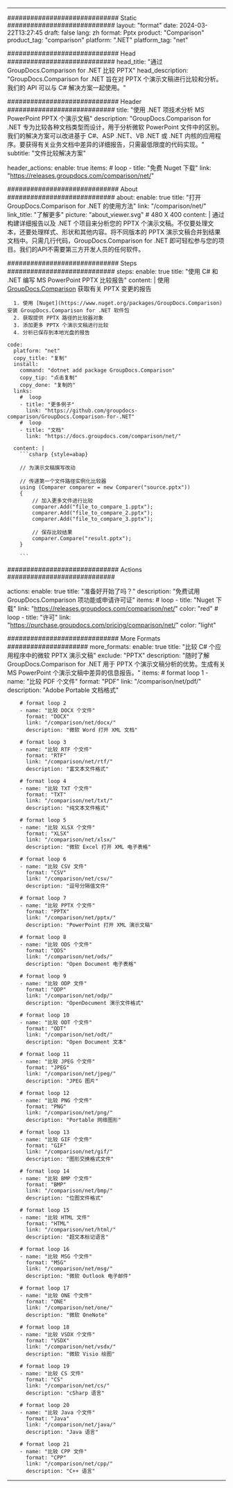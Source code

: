 
---
############################# Static ############################
layout: "format"
date:  2024-03-22T13:27:45
draft: false
lang: zh
format: Pptx
product: "Comparison"
product_tag: "comparison"
platform: ".NET"
platform_tag: "net"

############################# Head ############################
head_title: "通过 GroupDocs.Comparison for .NET 比较 PPTX"
head_description: "GroupDocs.Comparison for .NET 旨在对 PPTX 个演示文稿进行比较和分析。我们的 API 可以与 C# 解决方案一起使用。"

############################# Header ############################
title: "使用 .NET 项技术分析 MS PowerPoint PPTX 个演示文稿" 
description: "GroupDocs.Comparison for .NET 专为比较各种文档类型而设计，用于分析微软 PowerPoint 文件中的区别。我们的解决方案可以改进基于 C#、ASP .NET、VB .NET 或 .NET 内核的应用程序。要获得有关业务文档中差异的详细报告，只需最低限度的代码实现。"
subtitle: "文件比较解决方案" 

header_actions:
  enable: true
  items:
    #  loop
    - title: "免费 Nuget 下载"
      link: "https://releases.groupdocs.com/comparison/net/"
      
############################# About ############################
about:
    enable: true
    title: "打开 GroupDocs.Comparison for .NET 的使用方法"
    link: "/comparison/net/"
    link_title: "了解更多"
    picture: "about_viewer.svg" # 480 X 400
    content: |
       通过构建详细报告以及 .NET 个项目来分析您的 PPTX 个演示文稿。不仅要处理文本，还要处理样式、形状和其他内容。将不同版本的 PPTX 演示文稿合并到结果文档中。只需几行代码，GroupDocs.Comparison for .NET 即可轻松参与您的项目。我们的API不需要第三方开发人员的任何软件。

############################# Steps ############################
steps:
    enable: true
    title: "使用 C# 和 .NET 编写 MS PowerPoint PPTX 比较报告"
    content: |
      使用 [GroupDocs.Comparison](https://products.groupdocs.com/comparison/net/) 获取有关 PPTX 变更的报告
      
      1. 使用 [Nuget](https://www.nuget.org/packages/GroupDocs.Comparison) 安装 GroupDocs.Comparison for .NET 软件包
      2. 获取提供 PPTX 路径的比较器对象
      3. 添加更多 PPTX 个演示文稿进行比较
      4. 分析已保存到本地光盘的报告
   
    code:
      platform: "net"
      copy_title: "复制"
      install:
        command: "dotnet add package GroupDocs.Comparison"
        copy_tip: "点击复制"
        copy_done: "复制的"
      links:
        #  loop
        - title: "更多例子"
          link: "https://github.com/groupdocs-comparison/GroupDocs.Comparison-for-.NET"
        #  loop
        - title: "文档"
          link: "https://docs.groupdocs.com/comparison/net/"
          
      content: |
        ```csharp {style=abap}

        // 为演示文稿撰写改动

        // 传递第一个文件路径实例化比较器
        using (Comparer comparer = new Comparer("source.pptx"))
        {
            // 加入更多文件进行比较
        	comparer.Add("file_to_compare_1.pptx");
            comparer.Add("file_to_compare_2.pptx");
            comparer.Add("file_to_compare_3.pptx");

            // 保存比较结果
            comparer.Compare("result.pptx"); 
        }
        
        ```            

############################# Actions ############################

actions:
  enable: true
  title: "准备好开始了吗？"
  description: "免费试用 GroupDocs.Comparison 项功能或申请许可证"
  items:
    #  loop
    - title: "Nuget 下载"
      link: "https://releases.groupdocs.com/comparison/net/"
      color: "red"
        #  loop
    - title: "许可"
      link: "https://purchase.groupdocs.com/pricing/comparison/net/"
      color: "light"


############################# More Formats #####################
more_formats:
    enable: true
    title: "比较 C# 个应用程序中的微软 PPTX 演示文稿"
    exclude: "PPTX"
    description: "随时了解 GroupDocs.Comparison for .NET 用于 PPTX 个演示文稿分析的优势。生成有关 MS PowerPoint 个演示文稿中差异的信息报告。"
    items: 
        # format loop 1
        - name: "比较 PDF 个文件"
          format: "PDF"
          link: "/comparison/net/pdf/"
          description: "Adobe Portable 文档格式"

        # format loop 2
        - name: "比较 DOCX 个文件"
          format: "DOCX"
          link: "/comparison/net/docx/"
          description: "微软 Word 打开 XML 文档"

        # format loop 3
        - name: "比较 RTF 个文件"
          format: "RTF"
          link: "/comparison/net/rtf/"
          description: "富文本文件格式"

        # format loop 4
        - name: "比较 TXT 个文件"
          format: "TXT"
          link: "/comparison/net/txt/"
          description: "纯文本文件格式"

        # format loop 5
        - name: "比较 XLSX 个文件"
          format: "XLSX"
          link: "/comparison/net/xlsx/"
          description: "微软 Excel 打开 XML 电子表格"

        # format loop 6
        - name: "比较 CSV 文件"
          format: "CSV"
          link: "/comparison/net/csv/"
          description: "逗号分隔值文件"

        # format loop 7
        - name: "比较 PPTX 个文件"
          format: "PPTX"
          link: "/comparison/net/pptx/"
          description: "PowerPoint 打开 XML 演示文稿"

        # format loop 8
        - name: "比较 ODS 个文件"
          format: "ODS"
          link: "/comparison/net/ods/"
          description: "Open Document 电子表格"

        # format loop 9
        - name: "比较 ODP 文件"
          format: "ODP"
          link: "/comparison/net/odp/"
          description: "OpenDocument 演示文件格式"

        # format loop 10
        - name: "比较 ODT 个文件"
          format: "ODT"
          link: "/comparison/net/odt/"
          description: "Open Document 文本"

        # format loop 11
        - name: "比较 JPEG 个文件"
          format: "JPEG"
          link: "/comparison/net/jpeg/"
          description: "JPEG 图片"

        # format loop 12
        - name: "比较 PNG 个文件"
          format: "PNG"
          link: "/comparison/net/png/"
          description: "Portable 网络图形"

        # format loop 13
        - name: "比较 GIF 个文件"
          format: "GIF"
          link: "/comparison/net/gif/"
          description: "图形交换格式文件"

        # format loop 14
        - name: "比较 BMP 个文件"
          format: "BMP"
          link: "/comparison/net/bmp/"
          description: "位图文件格式"

        # format loop 15
        - name: "比较 HTML 文件"
          format: "HTML"
          link: "/comparison/net/html/"
          description: "超文本标记语言"

        # format loop 16
        - name: "比较 MSG 个文件"
          format: "MSG"
          link: "/comparison/net/msg/"
          description: "微软 Outlook 电子邮件"

        # format loop 17
        - name: "比较 ONE 个文件"
          format: "ONE"
          link: "/comparison/net/one/"
          description: "微软 OneNote"

        # format loop 18
        - name: "比较 VSDX 个文件"
          format: "VSDX"
          link: "/comparison/net/vsdx/"
          description: "微软 Visio 绘图"

        # format loop 19
        - name: "比较 CS 文件"
          format: "CS"
          link: "/comparison/net/cs/"
          description: "cSharp 语言"

        # format loop 20
        - name: "比较 Java 个文件"
          format: "Java"
          link: "/comparison/net/java/"
          description: "Java 语言"
          
        # format loop 21
        - name: "比较 CPP 文件"
          format: "CPP"
          link: "/comparison/net/cpp/"
          description: "C++ 语言"
---